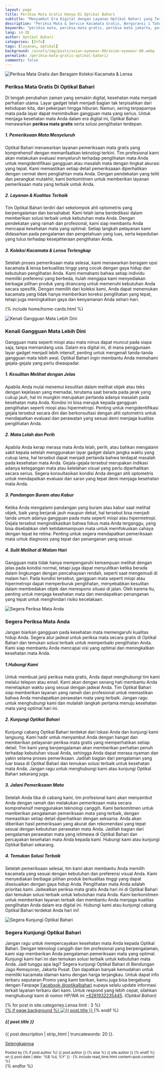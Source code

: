```yaml
---
layout: page
title: Periksa Mata Gratis Hanya Di Optikal Bahari
subtitle: "Menyambut Era Digital dengan Layanan Optikal Bahari yang Terdepan"
description: "Periksa Mata & Service Kacamata Gratis, Bergaransi 1 Tahun, Kredit/Cicilan Kacamata 0%, Menerima KJP, Pengalaman 40+ Tahun, Terpercaya Dari 1978"
keywords: "periksa mata, periksa mata gratis, periksa mata jakarta, periksa mata & service gratis"
lang: id-ID
author: Optikal Bahari
categories: [Info]
tags: [layanan, optikal]
background: /assets/img/posts/asian-eyewear-00/asian-eyewear-00.webp
permalink: /periksa-mata-gratis-optikal-bahari/
comments: false
---
```


<div class="card-deck mb-3">
  <div class="card shadow p-3 mb-5 bg-white rounded">
        <img
            itemprop="image"
            src="{{ "/assets/img/posts/asian-eyewear-00/asian-eyewear-01.webp" }}"
            srcset="{{ "/assets/img/posts/asian-eyewear-00/asian-eyewear-01.webp" | srcset }}"
            width="{{ "/assets/img/posts/asian-eyewear-00/asian-eyewear-01.webp" | width }}"
            height="{{ "/assets/img/posts/asian-eyewear-00/asian-eyewear-01.webp" | height }}"
            class="card-img-top img-fluid"
            alt="Periksa Mata Gratis dan Beragam Koleksi Kacamata & Lensa">
        <div class="card-body">
            <h3 class="card-title">
                Periksa Mata Gratis Di Optikal Bahari
            </h3>
            <p class="card-text text-left">
                Di tengah perubahan zaman yang semakin digital, kesehatan mata menjadi perhatian utama. Layar gadget telah menjadi bagian tak terpisahkan dari kehidupan kita, dari pekerjaan hingga hiburan. Namun, sering terpaparnya mata pada layar dapat menimbulkan gangguan mata yang serius. Untuk menjaga kesehatan mata Anda dalam era digital ini, Optikal Bahari menawarkan <strong>periksa mata gratis</strong> serta solusi penglihatan terdepan.
            </p>
            <h5 class="card-title">
                1. Pemeriksaan Mata Menyeluruh
            </h5>
            <p class="card-text text-left">
                Optikal Bahari menawarkan layanan pemeriksaan mata gratis yang komprehensif dengan memanfaatkan teknologi terkini. Tim profesional kami akan melakukan evaluasi menyeluruh terhadap penglihatan mata Anda untuk mengidentifikasi gangguan atau masalah mata dengan tingkat akurasi yang tepat. Kami memastikan setiap detail pemeriksaaan diperhatikan dengan cermat demi pengliahtan mata Anda. Dengan pendekatan yang teliti dan perangkat mutakhir, kami berkomitmen untuk memberikan layanan pemeriksaan mata yang terbaik untuk Anda.
            </p>
            <h5 class="card-title">
                2. Layanan & Kualitas Terbaik
            </h5>
            <p class="card-text text-left">
                Tim Optikal Bahari terdiri dari sekelompok ahli optometris yang berpengalaman dan bersahabat. Kami telah lama berdedikasi dalam memberikan solusi terbaik untuk kebutuhan mata Anda. Dengan pendekatan yang ramah dan profesional, kami siap membantu Anda mencapai kesehatan mata yang optimal. Setiap langkah pelayanan kami didasarkan pada pengalaman dan pengetahuan yang luas, serta kepedulian yang tulus terhadap kesejahteraan penglihatan Anda.
            </p>
            <h5 class="card-title">
                3. Koleksi Kacamata & Lensa Terlengkap
            </h5>
            <p class="card-text text-left">
                Setelah proses pemeriksaan mata selesai, kami menawarkan beragam opsi kacamata & lensa berkualitas tinggi yang cocok dengan gaya hidup dan kebutuhan penglihatan Anda. Kami memahami bahwa setiap individu memiliki preferensi yang berbeda, itulah mengapa kami menyediakan berbagai pilihan produk yang dirancang untuk memenuhi kebutuhan Anda secara spesifik. Dengan memilih dari koleksi kami, Anda dapat menemukan kacamata yang tidak hanya memberikan koreksi penglihatan yang tepat, tetapi juga meningkatkan gaya dan kenyamanan Anda sehari-hari.
            </p>
        </div>
   </div>
</div>

{% include home/home-cards.html %}

<div class="card-deck mb-3">
  <div class="card shadow p-3 mb-5 bg-white rounded">
		<img
            itemprop="image"
            src="{{ "/assets/img/posts/asian-eyewear-00/asian-eyewear-02.webp" }}"
            srcset="{{ "/assets/img/posts/asian-eyewear-00/asian-eyewear-02.webp" | srcset }}"
            width="{{ "/assets/img/posts/asian-eyewear-00/asian-eyewear-02.webp" | width }}"
            height="{{ "/assets/img/posts/asian-eyewear-00/asian-eyewear-02.webp" | height }}"
            class="card-img-top img-fluid"
            alt="Kenali Gangguan Mata Lebih Dini">
        <div class="card-body">
            <h3 class="card-title">
                Kenali Gangguan Mata Lebih Dini
            </h3>
            <p class="card-text text-left">
                Gangguan mata seperti miopi atau mata minus dapat muncul pada siapa saja, tanpa memandang usia. Dalam era digital ini, di mana penggunaan layar gadget menjadi lebih intensif, penting untuk mengenali tanda-tanda gangguan mata lebih awal. Optikal Bahari ingin membantu Anda memahami gejala-gejala yang perlu diwaspadai:
            </p>
            <h5 class="card-title">
                1. Kesulitan Melihat dengan Jelas
            </h5>
            <p class="card-text text-left">
                Apabila Anda mulai menemui kesulitan dalam melihat objek atau teks dengan kejelasan yang memadai, terutama saat berada pada jarak yang cukup jauh, hal ini mungkin merupakan pertanda adanya masalah pada kesehatan mata Anda. Kondisi ini bisa merujuk kepada gangguan penglihatan seperti miopi atau hipermetropi. Penting untuk mengidentifikasi gejala tersebut secara dini dan berkonsultasi dengan ahli optometris untuk mendapatkan evaluasi dan perawatan yang sesuai demi menjaga kualitas penglihatan Anda.
            </p>
            <h5 class="card-title">
                2. Mata Lelah dan Perih
            </h5>
            <p class="card-text text-left">
                Apabila Anda kerap merasa mata Anda lelah, perih, atau bahkan mengalami sakit kepala setelah menggunakan layar gadget dalam jangka waktu yang cukup lama, hal tersebut dapat menjadi pertanda bahwa terdapat masalah pada kesehatan mata Anda. Gejala-gejala tersebut merupakan indikasi adanya ketegangan mata atau kelelahan visual yang perlu diperhatikan secara serius. Segera konsultasikan kondisi Anda dengan ahli optometris untuk mendapatkan evaluasi dan saran yang tepat demi menjaga kesehatan mata Anda.
            </p>
            <h5 class="card-title">
                3. Pandangan Buram atau Kabur
            </h5>
            <p class="card-text text-left">
                Ketika Anda mengalami pandangan yang buram atau kabur saat melihat objek, baik yang berjarak jauh maupun dekat, hal tersebut bisa menjadi tanda umum adanya gangguan pada mata seperti miopi atau hipermetropi. Gejala tersebut mengindikasikan bahwa fokus mata Anda terganggu, yang bisa disebabkan oleh ketidakmampuan mata untuk memfokuskan cahaya dengan tepat ke retina. Penting untuk segera mendapatkan pemeriksaan mata untuk diagnosis yang tepat dan penanganan yang sesuai.
            </p>
            <h5 class="card-title">
                4. Sulit Melihat di Malam Hari
            </h5>
            <p class="card-text text-left">
                Gangguan mata tidak hanya mempengaruhi kemampuan melihat dengan jelas pada kondisi normal, tetapi juga dapat menyulitkan ketika berada dalam lingkungan dengan pencahayaan rendah, seperti saat mengemudi di malam hari. Pada kondisi tersebut, gangguan mata seperti miopi atau hipermetropi dapat memperburuk penglihatan, menyebabkan kesulitan dalam membedakan objek dan merespons situasi di jalan. Oleh karena itu, penting untuk menjaga kesehatan mata dan mendapatkan penanganan yang tepat untuk menghindari risiko kecelakaan.
            </p>
        </div>
   </div>
</div>

<div class="card-deck mb-3">
  <div class="card shadow p-3 mb-5 bg-white rounded">
		<img
            itemprop="image"
            src="{{ "/assets/img/posts/asian-eyewear-00/asian-eyewear-03.webp" }}"
            srcset="{{ "/assets/img/posts/asian-eyewear-00/asian-eyewear-03.webp" | srcset }}"
            width="{{ "/assets/img/posts/asian-eyewear-00/asian-eyewear-03.webp" | width }}"
            height="{{ "/assets/img/posts/asian-eyewear-00/asian-eyewear-03.webp" | height }}"
            class="card-img-top img-fluid"
            alt="Segera Periksa Mata Anda">
        <div class="card-body">
            <h3 class="card-title">
                Segera Periksa Mata Anda
            </h3>
            <p class="card-text text-left">
                Jangan biarkan gangguan pada kesehatan mata memengaruhi kualitas hidup Anda. Segera atur jadwal untuk periksa mata secara gratis di Optikal Bahari dan temukan solusi terbaik untuk memperbaiki penglihatan Anda. Kami siap membantu Anda mencapai visi yang optimal dan meningkatkan kesehatan mata Anda.
            </p>
            <h5>
                1.Hubungi Kami
            </h5>
            <p class="card-text text-left">
                Untuk membuat janji periksa mata gratis, Anda dapat menghubungi tim kami melalui telepon atau email. Kami akan dengan senang hati membantu Anda menetapkan waktu yang sesuai dengan jadwal Anda. Tim Optikal Bahari siap memberikan layanan yang ramah dan profesional untuk memastikan bahwa Anda mendapatkan perawatan mata yang terbaik. Jangan ragu untuk menghubungi kami dan mulailah langkah pertama menuju kesehatan mata yang optimal hari ini.
            </p>
            <h5 class="card-title">
                2. Kunjungi Optikal Bahari
            </h5>
            <p class="card-text text-left">
                Kunjungi cabang Optikal Bahari terdekat dari lokasi Anda dan kunjungi kami langsung. Kami hadir untuk menyambut Anda dengan hangat dan memberikan pelayanan periksa mata gratis yang memperhatikan setiap detail. Tim kami yang berpengalaman akan memberikan perhatian penuh terhadap kebutuhan visual Anda, sehingga Anda dapat merasa nyaman dan yakin selama proses pemeriksaan. Jadilah bagian dari pengalaman yang luar biasa di Optikal Bahari dan temukan solusi terbaik untuk kesehatan mata Anda. Jangan ragu untuk menghubungi kami atau kunjungi Optikal Bahari sekarang juga.
            </p>
            <h5 class="card-title">
                3. Jalani Pemeriksaan Mata
            </h5>
            <p class="card-text text-left">
                Setelah Anda tiba di cabang kami, tim profesional kami akan menyambut Anda dengan ramah dan melakukan pemeriksaan mata secara komprehensif menggunakan teknologi canggih. Kami berkomitmen untuk memberikan pengalaman pemeriksaan mata yang terbaik, dengan memastikan setiap detail diperhatikan dengan seksama. Anda akan diberikan hasil pemeriksaan yang akurat dan rekomendasi yang tepat sesuai dengan kebutuhan perawatan mata Anda. Jadilah bagian dari pengalaman perawatan mata yang istimewa di Optikal Bahari dan percayakan kesehatan mata Anda kepada kami. Hubungi kami atau kunjungi Optikal Bahari sekarang.
            </p>
            <h5 class="card-title">
                4. Temukan Solusi Terbaik
            </h5>
            <p class="card-text text-left">
                Setelah pemeriksaan selesai, tim kami akan membantu Anda memilih kacamata yang sesuai dengan kebutuhan dan preferensi visual Anda. Kami menyediakan berbagai pilihan produk berkualitas tinggi yang dapat disesuaikan dengan gaya hidup Anda. Penglihatan mata Anda adalah prioritas kami. Jadwalkan periksa mata gratis Anda hari ini di Optikal Bahari dan temukan solusi terbaik untuk kebutuhan mata Anda. Kami berkomitmen untuk memberikan layanan terbaik dan membantu Anda menjaga kualitas penglihatan Anda dalam era digital ini. Hubungi kami atau kunjungi cabang Optikal Bahari terdekat Anda hari ini!
            </p>
        </div>
   </div>
</div>

<div class="card-deck mb-3">
  <div class="card shadow p-3 mb-5 bg-white rounded">
		  <img
            itemprop="image"
            src="{{ "/assets/img/posts/asian-eyewear-00/asian-eyewear-04.webp" }}"
            srcset="{{ "/assets/img/posts/asian-eyewear-00/asian-eyewear-04.webp" | srcset }}"
            width="{{ "/assets/img/posts/asian-eyewear-00/asian-eyewear-04.webp" | width }}"
            height="{{ "/assets/img/posts/asian-eyewear-00/asian-eyewear-04.webp" | height }}"
            class="card-img-top img-fluid"
            alt="Segera Kunjungi Optikal Bahari">
        <div class="card-body">
            <h3 class="card-title">
                Segera Kunjungi Optikal Bahari
            </h3>
            <p class="card-text text-left">
                Jangan ragu untuk mempercayakan kesehatan mata Anda kepada Optikal Bahari. Dengan teknologi canggih dan tim profesional yang berpengalaman, kami siap memberikan Anda pengalaman pemeriksaan mata yang optimal. Kunjungi kami hari ini dan temukan solusi terbaik untuk kebutuhan mata Anda. Jadi tunggu apa lagi? Segera kunjungi Optikal Bahari di Bendungan Jago Kemayoran, Jakarta Pusat. Dan dapatkan banyak kemudahan untuk memiliki kacamata idaman kamu dengan harga terjangkau. Untuk dapat info terbaru seputaran Promo yang kami berikan, kamu juga bisa bergabung dengan Fanpage
                <a href="https://www.facebook.com/optikalbahari" id="FBClick" title="Facebook Page Optikal Bahari"  class="FacebookPage">Facebook @optikalbahari</a> supaya selalu update informasi terkait layanan terbaru dari kami. Untuk respond yang lebih cepat, silahkan menghubungi kami di nomor HP/WA ini <a href="https://api.whatsapp.com/send?phone=6281932235445&text=Hallo%2C+saya+butuh+informasi+lebih+lanjut+mengenai+Optikal+Bahari" id="WhatsAppClick" class="WhatsAppCall" title="Call WhatsApp">+6281932235445</a>.
                <em>(Optikal Bahari)</em>
            </p>
	    </div>
    </div>
</div>

<section id="posts-category">
    <div class="card-deck">
		{% for post in site.categories.Lensa limit : 3 %}
        <div class="card shadow p-3 mb-5 bg-white rounded">
            <a href="{{ post.url | prepend: site.baseurl | replace: '//', '/' }}">
                {% if page.background %}
                    <img src="{{ post.background | prepend: site.baseurl | replace: '//', '/' }}"
                    class="card-img-top"
                    alt="{{ post.title }}">
            </a>
                {% endif %}
            <div class="card-body">
                <h5 class="card-title">
                    {{ post.title }}
                </h5>
                <p class="card-text text-left">
                    {{ post.description | strip_html | truncatewords: 20 }}.
                </p>
                <p class="card-text text-left">
                    <a class="btn btn-primary rounded-pill" href="{{ post.url | prepend: site.baseurl | replace: '//', '/' }}">Selengkapnya</a>
                </p>
            </div>
            <div class="card-footer">
                <small class="text-muted">
                    Posted by {% if post.author %} {{ post.author }} {% else %} {{ site.author }} {% endif %} on
                    {{ post.date | date: '%B %d, %Y' }} &middot; {% include read_time.html content=post.content %}
                </small>
            </div>
        </div>
        {% endfor %}
    </div>
</section>
